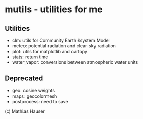 # mutils - utilities for me


## Utilities
 * clm: utils for Community Earth £system Model
 * meteo: potential radiation and clear-sky radiation
 * plot: utils for matplotlib and cartopy
 * stats: return time
 * water_vapor: conversions between atmospheric water units

## Deprecated
 * geo: cosine weights
 * maps: geocolormesh
 * postprocess: need to save

(c) Mathias Hauser